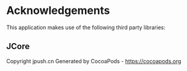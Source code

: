 # Acknowledgements
This application makes use of the following third party libraries:

## JCore

Copyright jpush.cn
Generated by CocoaPods - https://cocoapods.org
